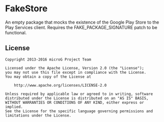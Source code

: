 <!--
SPDX-FileCopyrightText: 2014 microg Project Team
SPDX-License-Identifier: CC-BY-SA-4.0
-->

FakeStore
=========
An empty package that mocks the existence of the Google Play Store to the Play Services client.
Requires the FAKE_PACKAGE_SIGNATURE patch to be functional.

License
-------
    Copyright 2013-2016 microG Project Team

    Licensed under the Apache License, Version 2.0 (the "License");
    you may not use this file except in compliance with the License.
    You may obtain a copy of the License at

        http://www.apache.org/licenses/LICENSE-2.0

    Unless required by applicable law or agreed to in writing, software
    distributed under the License is distributed on an "AS IS" BASIS,
    WITHOUT WARRANTIES OR CONDITIONS OF ANY KIND, either express or implied.
    See the License for the specific language governing permissions and
    limitations under the License.

